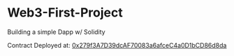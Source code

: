 # Web3-First-Project
Building a simple Dapp w/ Solidity 



Contract Deployed at: [0x279f3A7D39dcAF70083a6afceC4a0D1bCD86d8da](https://rinkeby.etherscan.io/address/0x279f3A7D39dcAF70083a6afceC4a0D1bCD86d8da) 
